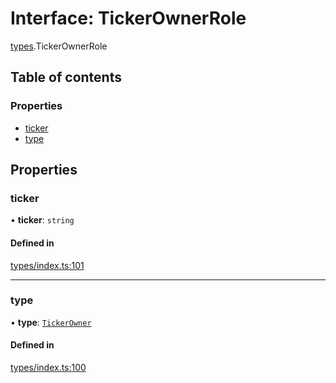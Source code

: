 # Interface: TickerOwnerRole

[types](../wiki/types).TickerOwnerRole

## Table of contents

### Properties

- [ticker](../wiki/types.TickerOwnerRole#ticker)
- [type](../wiki/types.TickerOwnerRole#type)

## Properties

### ticker

• **ticker**: `string`

#### Defined in

[types/index.ts:101](https://github.com/PolymathNetwork/polymesh-sdk/blob/49113a20/src/types/index.ts#L101)

___

### type

• **type**: [`TickerOwner`](../wiki/types.RoleType#tickerowner)

#### Defined in

[types/index.ts:100](https://github.com/PolymathNetwork/polymesh-sdk/blob/49113a20/src/types/index.ts#L100)
